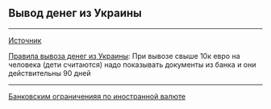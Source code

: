 ## Вывод денег из Украины

---

[Источник](https://t.me/canada_finances/84187)

[Правила вывоза денег из Украины](https://customs.gov.ua/en/informatsiia-dlia-gromadian ):
При вывозе свыше 10к евро на человека (дети считаются) надо показывать документы из банка и они действительны 90 дней

---

[Банковским ограниченияя по иностранной валюте](https://promo.bank.gov.ua/fin-defense/#section-8)
